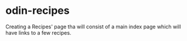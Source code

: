 # odin-recipes

Creating a Recipes' page tha will consist of a main index page which will have links to a few recipes.